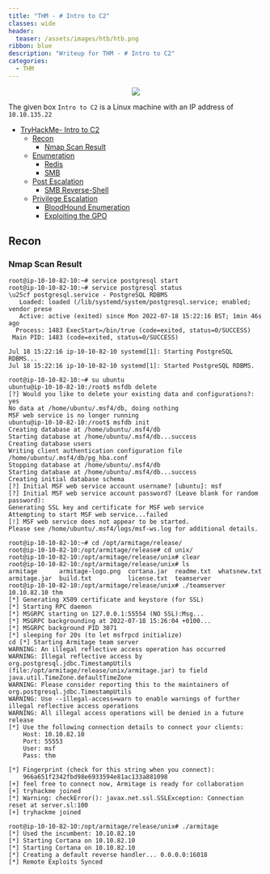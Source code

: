 ```yaml
---
title: "THM - # Intro to C2"
classes: wide
header:
  teaser: /assets/images/htb/htb.png
ribbon: blue
description: "Writeup for THM - # Intro to C2"
categories:
  - THM
---
```


<center>
<img src=https://github.com/enum-more/obsidian_vault/raw/main/Intro%20to%20C2/redteamfundametals.png/>
</center>

The given box ```Intro to C2``` is a Linux machine with an IP address of ```10.10.135.22```

- [TryHackMe-  Intro to C2](#tryhackme---razorblack)
  - [Recon](#recon)
    - [Nmap Scan Result](#nmap-scan-result)
  - [Enumeration](#enumeration)
	  - [Redis](#redis)
	  - [SMB](#smb)
  - [Post Escalation](#post-escalation)
	  - [SMB Reverse-Shell](#smb-reverse-shell)
  - [Privilege Escalation](#privilege-escalation)
	  - [BloodHound Enumeration](#bloodhound-enumeration)
	  - [Exploiting the GPO](#exploiting-the-gpo)

## Recon

### Nmap Scan Result

```shell
root@ip-10-10-82-10:~# service postgresql start
root@ip-10-10-82-10:~# service postgresql status
\u25cf postgresql.service - PostgreSQL RDBMS
   Loaded: loaded (/lib/systemd/system/postgresql.service; enabled; vendor prese
   Active: active (exited) since Mon 2022-07-18 15:22:16 BST; 1min 46s ago
  Process: 1483 ExecStart=/bin/true (code=exited, status=0/SUCCESS)
 Main PID: 1483 (code=exited, status=0/SUCCESS)

Jul 18 15:22:16 ip-10-10-82-10 systemd[1]: Starting PostgreSQL RDBMS...
Jul 18 15:22:16 ip-10-10-82-10 systemd[1]: Started PostgreSQL RDBMS.
```

```shell
root@ip-10-10-82-10:~# su ubuntu
ubuntu@ip-10-10-82-10:/root$ msfdb delete
[?] Would you like to delete your existing data and configurations?: yes
No data at /home/ubuntu/.msf4/db, doing nothing
MSF web service is no longer running
ubuntu@ip-10-10-82-10:/root$ msfdb init
Creating database at /home/ubuntu/.msf4/db
Starting database at /home/ubuntu/.msf4/db...success
Creating database users
Writing client authentication configuration file /home/ubuntu/.msf4/db/pg_hba.conf
Stopping database at /home/ubuntu/.msf4/db
Starting database at /home/ubuntu/.msf4/db...success
Creating initial database schema
[?] Initial MSF web service account username? [ubuntu]: msf
[?] Initial MSF web service account password? (Leave blank for random password): 
Generating SSL key and certificate for MSF web service
Attempting to start MSF web service...failed
[!] MSF web service does not appear to be started.
Please see /home/ubuntu/.msf4/logs/msf-ws.log for additional details.
```

```shell
root@ip-10-10-82-10:~# cd /opt/armitage/release/
root@ip-10-10-82-10:/opt/armitage/release# cd unix/
root@ip-10-10-82-10:/opt/armitage/release/unix# clear
root@ip-10-10-82-10:/opt/armitage/release/unix# ls
armitage      armitage-logo.png  cortana.jar  readme.txt  whatsnew.txt
armitage.jar  build.txt          license.txt  teamserver
root@ip-10-10-82-10:/opt/armitage/release/unix# ./teamserver 10.10.82.10 thm
[*] Generating X509 certificate and keystore (for SSL)
[*] Starting RPC daemon
[*] MSGRPC starting on 127.0.0.1:55554 (NO SSL):Msg...
[*] MSGRPC backgrounding at 2022-07-18 15:26:04 +0100...
[*] MSGRPC background PID 3071
[*] sleeping for 20s (to let msfrpcd initialize)
cd [*] Starting Armitage team server
WARNING: An illegal reflective access operation has occurred
WARNING: Illegal reflective access by org.postgresql.jdbc.TimestampUtils (file:/opt/armitage/release/unix/armitage.jar) to field java.util.TimeZone.defaultTimeZone
WARNING: Please consider reporting this to the maintainers of org.postgresql.jdbc.TimestampUtils
WARNING: Use --illegal-access=warn to enable warnings of further illegal reflective access operations
WARNING: All illegal access operations will be denied in a future release
[*] Use the following connection details to connect your clients:
	Host: 10.10.82.10
	Port: 55553
	User: msf
	Pass: thm

[*] Fingerprint (check for this string when you connect):
	966a651f2342fbd98e6933594e81ac133a881098
[+] feel free to connect now, Armitage is ready for collaboration
[+] tryhackme joined
[*] Warning: checkError(): javax.net.ssl.SSLException: Connection reset at server.sl:100
[+] tryhackme joined
```

```shell
root@ip-10-10-82-10:/opt/armitage/release/unix# ./armitage 
[*] Used the incumbent: 10.10.82.10
[*] Starting Cortana on 10.10.82.10
[*] Starting Cortana on 10.10.82.10
[*] Creating a default reverse handler... 0.0.0.0:16018
[*] Remote Exploits Synced
```